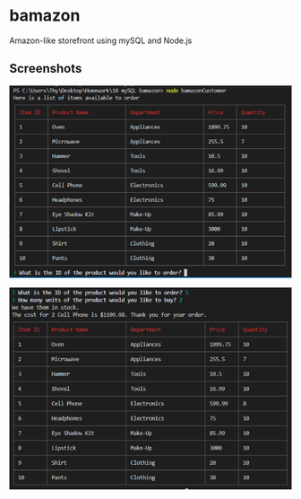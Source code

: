# bamazon
Amazon-like storefront using mySQL and Node.js

## Screenshots
![Screenshot 1](/images/ss1.png?raw=true)

![Screenshot 2](/images/ss2.png?raw=true)
